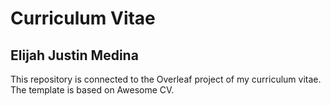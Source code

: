 # Curriculum Vitae
## Elijah Justin Medina

This repository is connected to the Overleaf project of my curriculum vitae. The template is based on Awesome CV.
